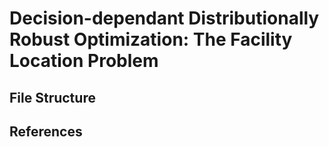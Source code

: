 # Decision-dependant Distributionally Robust Optimization: The Facility Location Problem

<!-- Explain why doing this project. -->

## File Structure
<!-- TODO -->


## References
